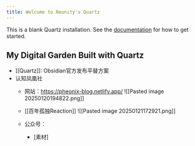 ```yaml
---
title: Welcome to Neonity's Quartz
---
```


This is a blank Quartz installation.
See the [documentation](https://quartz.jzhao.xyz) for how to get started.

## My Digital Garden Built with Quartz
- [[Quartz]]: Obsidian官方发布平替方案
- 认知凤凰社
	- 网站：https://pheonix-blog.netlify.app/
		![[Pasted image 20250120194822.png]]
	- [[百年孤独Reaction]]
		![[Pasted image 20250121172921.png]]

	- 公众号：
		- [素材]
